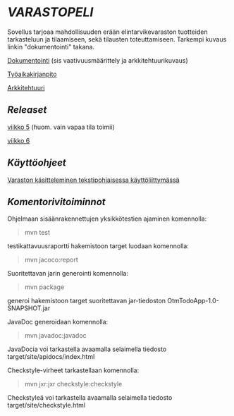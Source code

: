 # *VARASTOPELI*

Sovellus tarjoaa mahdollisuuden erään elintarvikevaraston tuotteiden tarkasteluun ja tilaamiseen, sekä tilausten toteuttamiseen. Tarkempi kuvaus linkin "dokumentointi" takana.

[Dokumentointi](https://github.com/Hipsterisiili/ohjelmistotuotanto/blob/master/dokumentointi/dokumentointi1.txt) (sis vaativuusmäärittely ja arkkitehtuurikuvaus)

[Työaikakirjanpito](https://github.com/Hipsterisiili/ohjelmistotuotanto/blob/master/dokumentointi/tyoaikakirjanpito.txt)

[Arkkitehtuuri](https://github.com/Hipsterisiili/ohjelmistotuotanto/blob/master/dokumentointi/Arkkitehtuurikuvaus.md)

## *Releaset*

[viikko 5](https://github.com/Hipsterisiili/ohjelmistotuotanto/releases/tag/v.5.1) (huom. vain vapaa tila toimii)

[viikko 6](https://github.com/Hipsterisiili/ohjelmistotuotanto/releases/tag/6.1)


## *Käyttöohjeet*

[Varaston käsitteleminen tekstipohjaisessa käyttöliittymässä](https://github.com/Hipsterisiili/ohjelmistotuotanto/blob/master/dokumentointi/K%C3%A4ytt%C3%B6ohjeet.txt)

## *Komentorivitoiminnot*

Ohjelmaan sisäänrakennettujen yksikkötestien ajaminen komennolla:
>mvn test

testikattavuusraportti hakemistoon target luodaan komennolla:
>mvn jacoco:report

Suoritettavan jarin generointi komennolla: 
>mvn package

generoi hakemistoon target suoritettavan jar-tiedoston OtmTodoApp-1.0-SNAPSHOT.jar

JavaDoc generoidaan komennolla:
>mvn javadoc:javadoc

JavaDocia voi tarkastella avaamalla selaimella tiedosto target/site/apidocs/index.html

Checkstyle-virheet tarkastellaan komennolla:
 >mvn jxr:jxr checkstyle:checkstyle
 
Checkstyleä voi tarkastella avaamalla selaimella tiedosto target/site/checkstyle.html

